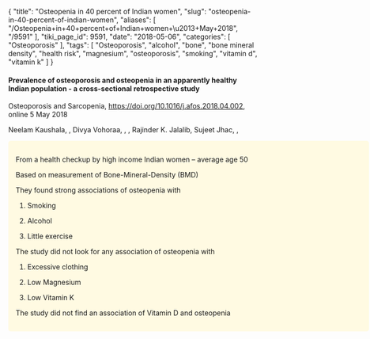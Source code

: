 {
    "title": "Osteopenia in 40 percent of Indian women",
    "slug": "osteopenia-in-40-percent-of-indian-women",
    "aliases": [
        "/Osteopenia+in+40+percent+of+Indian+women+\u2013+May+2018",
        "/9591"
    ],
    "tiki_page_id": 9591,
    "date": "2018-05-06",
    "categories": [
        "Osteoporosis"
    ],
    "tags": [
        "Osteoporosis",
        "alcohol",
        "bone",
        "bone mineral density",
        "health risk",
        "magnesium",
        "osteoporosis",
        "smoking",
        "vitamin d",
        "vitamin k"
    ]
}


#### Prevalence of osteoporosis and osteopenia in an apparently healthy Indian population - a cross-sectional retrospective study

Osteoporosis and Sarcopenia, https://doi.org/10.1016/j.afos.2018.04.002, online 5 May 2018

Neelam Kaushala, , Divya Vohoraa, , , Rajinder K. Jalalib, Sujeet Jhac, , 

<div class="border" style="background-color:#FFFAE2;padding:15px;margin:10px 0;border-radius:5px;width:700px">

From a health checkup by high income Indian women – average age 50

Based on measurement of Bone-Mineral-Density (BMD)

They found strong associations of osteopenia with 

1. Smoking

1. Alcohol

1. Little exercise

The study did not look for any association of osteopenia with 

1. Excessive clothing

1. Low Magnesium

1. Low Vitamin K

The study did not find an association of Vitamin D and osteopenia